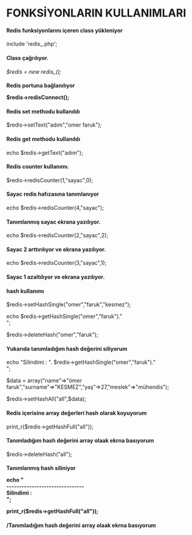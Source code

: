 
# FONKSİYONLARIN KULLANIMLARI

<h4>Redis funksiyonlarını içeren class yükleniyor</h4>

<span>include 'redis_.php';</span>

<h4>Class çağrılıyor.</h4>

<em>$redis = new redis_();</em>

<h4>Redis portuna bağlanılıyor

$redis->redisConnect();

<h4>Redis set methodu kullanıldı</h4>

$redis->setText("adım","omer faruk");

<h4>Redis get methodu kullanıldı</h4>

echo $redis->getText("adım");

<h4>Redis counter kullanımı.</h4>

$redis->redisCounter(1,"sayac",0);<h4>Sayac redis hafızasına tanımlanıyor</h4>

echo $redis->redisCounter(4,"sayac");<h4>Tanımlanmış sayac ekrana yazılıyor.</h4>

echo $redis->redisCounter(2,"sayac",2);<h4>Sayac 2 arttırılıyor ve ekrana yazılıyor.</h4>

echo $redis->redisCounter(3,"sayac",1);<h4>Sayac 1 azaltılıyor ve ekrana yazılıyor.</h4>

<h4>hash kullanımı</h4>

$redis->setHashSingle("omer","faruk","kesmez");

echo $redis->getHashSingle("omer","faruk")."<br>";

$redis->deleteHash("omer","faruk");<h4>Yukarıda tanımladığım hash değerini siliyorum</h4>

echo "Silindimi : ". $redis->getHashSingle("omer","faruk")."<br>";

$data = array("name"=>"ömer faruk","surname"=>"KESMEZ","yaş"=>27,"meslek"=>"mühendis");

$redis->setHashAll("all",$data);<h4>Redis içerisine array değerleri hash olarak koyuyorum</h4>

print_r($redis->getHashFull("all"));<h4>Tanımladığım hash değerini array olaak ekrna basıyorum</h4></h4>

$redis->deleteHash("all");<h4>Tanımlanmış hash siliniyor

echo  "<br>-------------------------------<br>Silindimi : <br>";

print_r($redis->getHashFull("all"));<h4>/Tanımladığım hash değerini array olaak ekrna basıyorum</h4>


